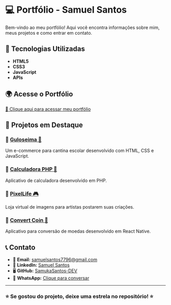 # 💻 Portfólio - Samuel Santos

Bem-vindo ao meu portfólio! Aqui você encontra informações sobre mim, meus projetos e como entrar em contato.

## 🚀 Tecnologias Utilizadas

- **HTML5**
- **CSS3**
- **JavaScript**
- **APIs**

## 🌍 Acesse o Portfólio

[🔗 Clique aqui para acessar meu portfólio](https://appmobile.serv00.net)

## 📂 Projetos em Destaque

### 🔹 [Guloseima 🍩](https://github.com/SamukaSantos-DEV/GULOSEIMA_E-Commerce-Cantina)
Um e-commerce para cantina escolar desenvolvido com HTML, CSS e JavaScript.

### 🔹 [Calculadora PHP 🧮](https://github.com/SamukaSantos-DEV/Calculator-PHP)
Aplicativo de calculadora desenvolvido em PHP.

### 🔹 [PixelLife 🎮](https://github.com/SamukaSantos-DEV/PixelLife)
Loja virtual de imagens para artistas postarem suas criações.

### 🔹 [Convert Coin 💱](https://github.com/SamukaSantos-DEV/Convert-Coin)
Aplicativo para conversão de moedas desenvolvido em React Native.

## 📞 Contato

- 📧 **Email:** [samuelsantos7796@gmail.com](mailto:samuelsantos7796@gmail.com)
- 💼 **LinkedIn:** [Samuel Santos](https://www.linkedin.com/in/samuel-santos-817204307/)
- 🖥 **GitHub:** [SamukaSantos-DEV](https://github.com/SamukaSantos-DEV)
- 📱 **WhatsApp:** [Clique para conversar](https://wa.me/5519987557173)

---

### ⭐ Se gostou do projeto, deixe uma estrela no repositório! ⭐

